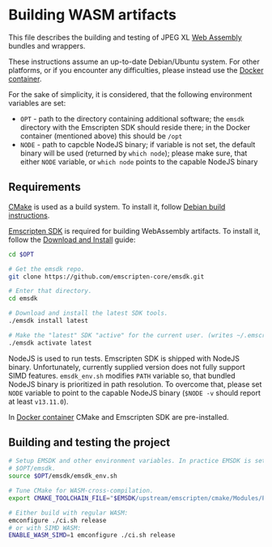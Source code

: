 # Building WASM artifacts

This file describes the building and testing of JPEG XL
[Web Assembly](https://webassembly.org/) bundles and wrappers.

These instructions assume an up-to-date Debian/Ubuntu system.
For other platforms, or if you encounter any difficulties,
please instead use the [Docker container](doc/developing_in_docker.md).

For the sake of simplicity, it is considered, that the following environment
variables are set:

 * `OPT` - path to the directory containing additional software;
   the `emsdk` directory with the Emscripten SDK should reside there;
   in the Docker container (mentioned above) this should be `/opt`
 * `NODE` - path to capcble NodeJS binary; if variable is not set, the
   default binary will be used (returned by `which node`); please make sure,
   that either `NODE` variable, or `which node` points to the capable NodeJS
   binary

## Requirements

[CMake](https://cmake.org/) is used as a build system. To install it, follow
[Debian build instructions](doc/building_in_debian.md).

[Emscripten SDK](https://emscripten.org/) is required for building
WebAssembly artifacts. To install it, follow the
[Download and Install](https://emscripten.org/docs/getting_started/downloads.html)
guide:

```bash
cd $OPT

# Get the emsdk repo.
git clone https://github.com/emscripten-core/emsdk.git

# Enter that directory.
cd emsdk

# Download and install the latest SDK tools.
./emsdk install latest

# Make the "latest" SDK "active" for the current user. (writes ~/.emscripten file)
./emsdk activate latest
```

NodeJS is used to run tests. Emscripten SDK is shipped with NodeJS binary.
Unfortunately, currently supplied version does not fully support SIMD features.
`emsdk_env.sh` modifies `PATH` variable so, that bundled NodeJS binary is
prioritized in path resolution. To overcome that, please set `NODE` variable
to point to the capable NodeJS binary
(`$NODE -v` should report at least `v13.11.0`).

In [Docker container](doc/developing_in_docker.md)
CMake and Emscripten SDK are pre-installed.

## Building and testing the project

```bash
# Setup EMSDK and other environment variables. In practice EMSDK is set to be
# $OPT/emsdk.
source $OPT/emsdk/emsdk_env.sh

# Tune CMake for WASM-cross-compilation.
export CMAKE_TOOLCHAIN_FILE="$EMSDK/upstream/emscripten/cmake/Modules/Platform/Emscripten.cmake"

# Either build with regular WASM:
emconfigure ./ci.sh release
# or with SIMD WASM:
ENABLE_WASM_SIMD=1 emconfigure ./ci.sh release
```
